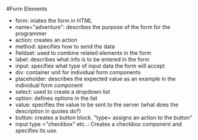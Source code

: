 #Form Elements

* form: iniates the form in HTML
* name="adventure": describes the purpose of the form for the programmer
* action: creates an action
* method: specifies how to send the data
* fieldset: used to combine related elements in the form
* label: describes what info is to be entered in the form
* input: specifies what type of input data the form will accept
* div: container unit for individual form components
* placeholder: describes the expected value as an example in the individual form component
* select: used to create a dropdown list
* option: defines options in the list
* value: specifies the value to be sent to the server (what does the description in quotes do?)
* button: creates a button block. "type= assigns an action to the button"
* input type ="checkbox" etc..: Creates a checkbox component and specifies its use.